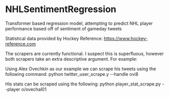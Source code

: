 # NHLSentimentRegression
Transformer based regression model, attempting to predict NHL player performance based off of sentiment of gameday tweets

Statistical data provided by Hockey Reference:
https://www.hockey-reference.com


The scrapers are currently functional. I suspect this is superfluous, however both scrapers take an extra descriptive argument. For example:

Using Alex Ovechkin as our example we can scrape his tweets using the following command: python twitter_user_scrape.y --handle ovi8

His stats can be scraped using the following: python player_stat_scrape.py --player o/ovechal01
